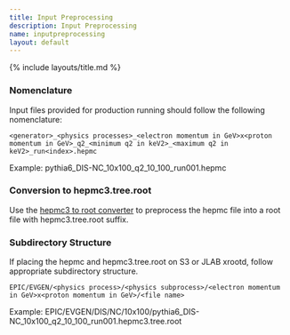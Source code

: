 ```yaml
---
title: Input Preprocessing
description: Input Preprocessing
name: inputpreprocessing
layout: default
---
```


{% include layouts/title.md %}

### Nomenclature

Input files provided for production running should follow the following nomenclature:

```
<generator>_<physics processes>_<electron momentum in GeV>x<proton momentum in GeV>_q2_<minimum q2 in keV2>_<maximum q2 in keV2>_run<index>.hepmc
```

Example:
pythia6_DIS-NC_10x100_q2_10_100_run001.hepmc

### Conversion to hepmc3.tree.root

Use the [hepmc3 to root converter](https://github.com/eic/hepmc3ascii2root) to preprocess the hepmc file into a root file with hepmc3.tree.root suffix. 

### Subdirectory Structure

If placing the hepmc and hepmc3.tree.root on S3 or JLAB xrootd, follow appropriate subdirectory structure.

```
EPIC/EVGEN/<physics process>/<physics subprocess>/<electron momentum in GeV>x<proton momentum in GeV>/<file name>
```

Example: EPIC/EVGEN/DIS/NC/10x100/pythia6_DIS-NC_10x100_q2_10_100_run001.hepmc3.tree.root

